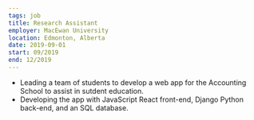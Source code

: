 ```yaml
---
tags: job
title: Research Assistant
employer: MacEwan University
location: Edmonton, Alberta
date: 2019-09-01
start: 09/2019
end: 12/2019
---
```


- Leading a team of students to develop a web app for the Accounting School to assist in sutdent education.
- Developing the app with JavaScript React front-end, Django Python back-end, and an SQL database.
